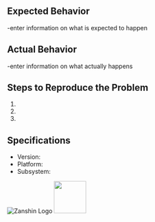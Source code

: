 ## Expected Behavior

-enter information on what is expected to happen

## Actual Behavior

-enter information on what actually happens

## Steps to Reproduce the Problem

  1.
  1.
  1.

## Specifications

  - Version:
  - Platform:
  - Subsystem:


![Zanshin Logo](https://www.sv-zanshin.com/r/images/site/gif/zanshinkanjitiny.gif) <img src="https://www.sv-zanshin.com/r/images/site/gif/zanshintext.gif" width="75"/>
